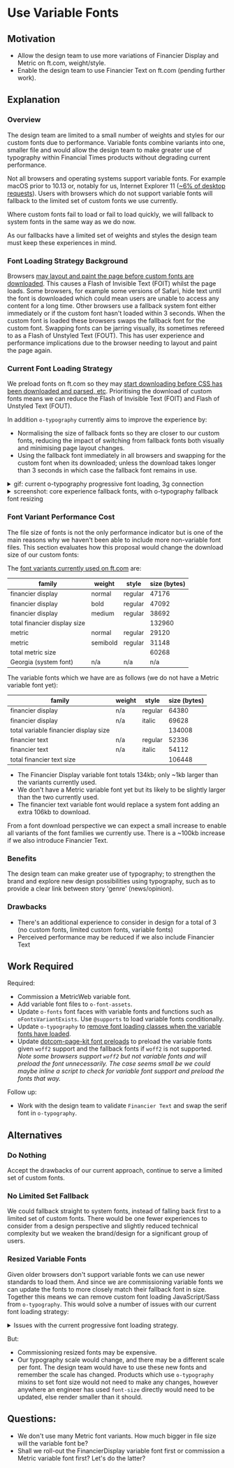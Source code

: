 # Use Variable Fonts

## Motivation

- Allow the design team to use more variations of Financier Display and Metric on ft.com, weight/style.
- Enable the design team to use Financier Text on ft.com (pending further work).

## Explanation

### Overview

The design team are limited to a small number of weights and styles for our custom fonts due to performance. Variable fonts combine variants into one, smaller file and would allow the design team to make greater use of typography within Financial Times products without degrading current performance.

Not all browsers and operating systems support variable fonts. For example macOS prior to 10.13 or, notably for us, Internet Explorer 11 ([~6% of desktop requests](https://chartio.com/financialtimes/browser-charts/)). Users with browsers which do not support variable fonts will fallback to the limited set of custom fonts we use currently.

Where custom fonts fail to load or fail to load quickly, we will fallback to system fonts in the same way as we do now.

As our fallbacks have a limited set of weights and styles the design team must keep these experiences in mind.

### Font Loading Strategy Background

Browsers [may layout and paint the page before custom fonts are downloaded](https://web.dev/optimize-webfont-loading/). This causes a Flash of Invisible Text (FOIT) whilst the page loads. Some browsers, for example some versions of Safari, hide text until the font is downloaded which could mean users are unable to access any content for a long time. Other browsers use a fallback system font either immediately or if the custom font hasn't loaded within 3 seconds. When the custom font is loaded these browsers swaps the fallback font for the custom font. Swapping fonts can be jarring visually, its sometimes refereed to as a Flash of Unstyled Text (FOUT). This has user experience and performance implications due to the browser needing to layout and paint the page again.

### Current Font Loading Strategy

We preload fonts on ft.com so they may [start downloading before CSS has been downloaded and parsed, etc](https://web.dev/optimize-webfont-loading/). Prioritising the download of custom fonts means we can reduce the Flash of Invisible Text (FOIT) and Flash of Unstyled Text (FOUT).

In addition `o-typography` currently aims to improve the experience by:
- Normalising the size of fallback fonts so they are closer to our custom fonts, reducing the impact of switching from fallback fonts both visually and minimising page layout changes.
- Using the fallback font immediately in all browsers and swapping for the custom font when its downloaded; unless the download takes longer than 3 seconds in which case the fallback font remains in use.

<details>
    <summary>gif: current o-typography progressive font loading, 3g connection</summary>
    <img src="../../assets/variable-fonts/current-regular-3g-js.gif" alt="`o-typography` progressive font loading, 3g connection">
</details>

<details>
    <summary>screenshot: core experience fallback fonts, with o-typography fallback font resizing</summary>
    <img src="../../assets/variable-fonts/current-core.png" alt="`o-typography` progressive font loading, 3g connection, where cookie is out of sync with font cache">
</details>

### Font Variant Performance Cost

The file size of fonts is not the only performance indicator but is one of the main reasons why we haven't been able to include more non-variable font files. This section evaluates how this proposal would change the download size of our custom fonts:

The [font variants currently used on ft.com](
https://github.com/Financial-Times/n-ui-foundations/blob/62be704f649442c65356708183998e90cc78340c/typography/main.scss#L5) are:

|family|weight|style|size (bytes)|
|---|---|---|---|
|financier display|normal|regular|47176|
|financier display|bold|regular|47092|
|financier display|medium|regular|38692|
|total financier display size |||132960|
|metric|normal|regular|29120|
|metric|semibold|regular|31148|
|total metric size |||60268|
|Georgia (system font)|n/a|n/a|n/a|

The variable fonts which we have are as follows (we do not have a Metric variable font yet):

|family|weight|style|size (bytes)|
|---|---|---|---|
|financier display|n/a|regular|64380|
|financier display|n/a|italic|69628|
|total variable financier display size |||134008|
|financier text|n/a|regular|52336|
|financier text|n/a|italic|54112|
|total financier text size |||106448|

- The Financier Display variable font totals 134kb; only ~1kb larger than the variants currently used.
- We don't have a Metric variable font yet but its likely to be slightly larger than the two currently used.
- The financier text variable font would replace a system font adding an extra 106kb to download.

From a font download perspective we can expect a small increase to enable all variants of the font families we currently use. There is a ~100kb increase if we also introduce Financier Text.

### Benefits

The design team can make greater use of typography; to strengthen the brand and explore new design possibilities using typography, such as to provide a clear link between story 'genre' (news/opinion).

### Drawbacks

- There's an additional experience to consider in design for a total of 3 (no custom fonts, limited custom fonts, variable fonts)
- Perceived performance may be reduced if we also include Financier Text

## Work Required

Required:
- Commission a MetricWeb variable font.
- Add variable font files to `o-font-assets`.
- Update `o-fonts` font faces with variable fonts and functions such as `oFontsVariantExists`. Use `@supports` to load variable fonts conditionally.
- Update `o-typography` to [remove font loading classes when the variable fonts have loaded](https://github.com/Financial-Times/o-typography/blob/040377b8fd2f2ea8df9bc85e366f88b82e8284d2/src/js/typography.js#L118).
- Update [dotcom-page-kit font preloads](https://github.com/Financial-Times/dotcom-page-kit/blob/bb503876231b9ab5a118e6306f07df457636b41a/packages/dotcom-ui-base-styles/src/lib/fontFaces.ts#L3) to preload the variable fonts given `woff2` support and the fallback fonts if `woff2` is not supported. _Note some browsers support `woff2` but not variable fonts and will preload the font unnecessarily. The case seems small be we could maybe inline a script to check for variable font support and preload the fonts that way._

Follow up:
- Work with the design team to validate `Financier Text` and swap the serif font in `o-typography`.

## Alternatives

### Do Nothing

Accept the drawbacks of our current approach, continue to serve a limited set of custom fonts.

### No Limited Set Fallback

We could fallback straight to system fonts, instead of falling back first to a limited set of custom fonts. There would be one fewer experiences to consider from a design perspective and slightly reduced technical complexity but we weaken the brand/design for a significant group of users.

### Resized Variable Fonts

Given older browsers don't support variable fonts we can use newer standards to load them. And since we are commissioning variable fonts we can update the fonts to more closely match their fallback font in size. Together this means we can remove custom font loading JavaScript/Sass from `o-typography`. This would solve a number of issues with our current font loading strategy:

<details>
<summary>Issues with the current progressive font loading strategy.</summary>
<ul>
    <li>It requires JavaScript, which means core experience users never see custom fonts.</li>
    <li>Its not reliable. <code>o-typography</code> remembers fonts have loaded with a cookie which may persist after the browser cache has removed fonts; in which case the browsers default fallback behaviour is used and fallback fonts aren't resized.</li>
    <li>It <a href="https://github.com/Financial-Times/o-typography/issues/248">doesn't always resize well</a>, depending on the font variant in use.
    <li>In the context of Customer Products its <a href="https://github.com/Financial-Times/dotcom-page-kit/pull/803">a bit complicated, breaks, and can be difficult to debug</a>.</li>
    <li>Though minor given the overall size it increases the bundle size of projects, see the <code>next-front-page</code> example below.</li>
</ul>
<table>
    <thead>
        <tr>
            <th><code>next-front-page</code> asset</th>
            <th><code>o-typography</code> progressive font loading</th>
            <th>uncompressed</th>
            <th>gzip</th>
            <th>brotli</th>
        </tr>
    </thead>
    <tbody>
        <tr>
            <td>css</td>
            <td>yes</td>
            <td>428</td>
            <td>60</td>
            <td>52</td>
        </tr>
        <tr>
            <td>css</td>
            <td>no</td>
            <td>412</td>
            <td>56</td>
            <td>48</td>
        </tr>
        <tr>
            <td>reduction</td>
            <td></td>
            <td>16 (3.6%)</td>
            <td>4 (6.7%)</td>
            <td>4 (7.7%)</td>
        </tr>
        <tr>
            <td>js</td>
            <td>yes</td>
            <td>636</td>
            <td>276</td>
            <td>248</td>
        </tr>
        <tr>
            <td>js</td>
            <td>no</td>
            <td>628</td>
            <td>272</td>
            <td>240</td>
        </tr>
        <tr>
            <td>reduction</td>
            <td></td>
            <td>8 (1.3%)</td>
            <td>4 (1.4%)</td>
            <td>8 (3.2%)</td>
        </tr>
    </tbody>
</table>
</details>

But:
- Commissioning resized fonts may be expensive.
- Our typography scale would change, and there may be a different scale per font. The design team would have to use these new fonts and remember the scale has changed. Products which use `o-typography` mixins to set font size would not need to make any changes, however anywhere an engineer has used `font-size` directly would need to be updated, else render smaller than it should.

## Questions:

- We don't use many Metric font variants. How much bigger in file size will the variable font be?
- Shall we roll-out the FinancierDisplay variable font first or commission a Metric variable font first? Let's do the latter?
